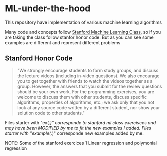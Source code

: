 # ML-under-the-hood

This repository have implementation of various machine learning algorithms

Many code and concepts follow [Stanford Machine Learning Class](https://www.coursera.org/learn/machine-learning), so if you are taking the class follow stanfor honor code. But as you can see some examples are different and represent different problems

## Stanford Honor Code

> "We strongly encourage students to form study groups,  and discuss the lecture videos (including in-video questions). We also encourage you to get together with friends to watch the videos together as a group. However,  the answers that you submit for the review questions should be your own work. For the programming exercises,  you are welcome to discuss them with other students,  discuss specific algorithms,  properties of algorithms,  etc.; we ask only that you not look at any source code written by a different student,  nor show your solution code to other students."

Files starter with "ex(.*)" corresponde to stanford ml class exercisces and may have been MODIFIED by me to fit the new examples I added.
Files starter with "example(.*)" corresponde new examples added by me. 

NOTE: Some of the stanford exercices 
1 Linear regression and polymonial regression